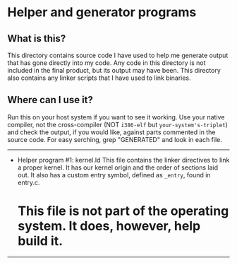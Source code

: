 # Helper and generator programs
## What is this? 
This directory contains source code I have used to help me generate output that has gone directly into my code. 
Any code in this directory is not included in the final product, but its output may have been. 
This directory also contains any linker scripts that I have used to link binaries. 
## Where can I use it? 
Run this on your host system if you want to see it working. 
Use your native compiler, not the cross-compiler (NOT `i386-elf` but `your-system's-triplet`) and check the output, if you would like, against parts commented in the source code. For easy serching, grep "GENERATED" and look in each file.
***
- Helper program #1: kernel.ld
  This file contains the linker directives to link a proper kernel.
  It has our kernel origin and the order of sections laid out. It also has a custom entry symbol, defined as `_entry`, found in entry.c. 
  # This file is not part of the operating system. It does, however, help build it. 
***
